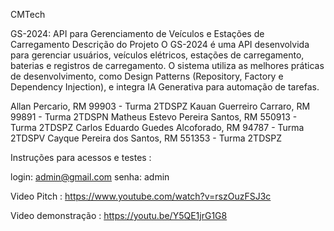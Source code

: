 CMTech

GS-2024: API para Gerenciamento de Veículos e Estações de Carregamento
Descrição do Projeto
O GS-2024 é uma API desenvolvida para gerenciar usuários, veículos elétricos, estações de carregamento, baterias e registros de carregamento.
O sistema utiliza as melhores práticas de desenvolvimento, como Design Patterns (Repository, Factory e Dependency Injection), e integra IA Generativa para automação de tarefas.

Allan Percario, RM 99903 - Turma 2TDSPZ
Kauan Guerreiro Carraro, RM 99891 - Turma 2TDSPN
Matheus Estevo Pereira Santos, RM 550913 - Turma 2TDSPZ
Carlos Eduardo Guedes Alcoforado, RM 94787 - Turma 2TDSPV
Cayque Pereira dos Santos, RM 551353 - Turma 2TDSPZ


Instruções para acessos e testes :

login: admin@gmail.com
senha: admin


Video Pitch : https://www.youtube.com/watch?v=rszOuzFSJ3c

Video demonstração : https://youtu.be/Y5QE1jrG1G8
